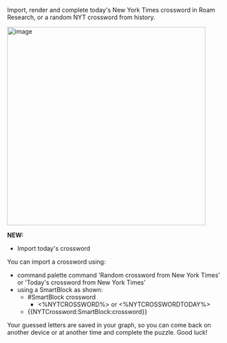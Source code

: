 Import, render and complete today's New York Times crossword in Roam Research, or a random NYT crossword from history.

<img width="461" alt="image" src="https://github.com/mlava/crosswords/assets/6857790/e0d6a48a-7b23-47d1-bdd6-1ef789f1387d">

**NEW:**
- Import today's crossword

You can import a crossword using:
- command palette command 'Random crossword from New York Times' or 'Today\'s crossword from New York Times'
- using a SmartBlock as shown:
  - #SmartBlock crossword
    - <%NYTCROSSWORD%> or <%NYTCROSSWORDTODAY%>
  - {{NYTCrossword:SmartBlock:crossword}}

Your guessed letters are saved in your graph, so you can come back on another device or at another time and complete the puzzle. Good luck!

